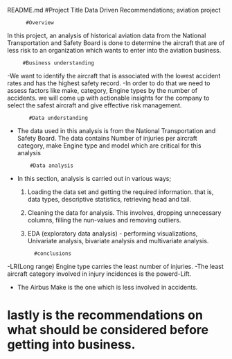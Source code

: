 README.md
             #Project Title
Data Driven Recommendations; aviation project

          #Overview
In this project, an analysis of historical aviation data from the National Transportation and Safety Board is done to determine the aircraft that are of less risk to an organization which wants to enter into the aviation business.

         #Business understanding
-We want to identify the aircraft that is associated with the lowest accident rates and has the highest safety record.
-In order to do that we need to assess factors like make, category, Engine types by the number of accidents. 
we will come up with actionable insights for the company to select the safest aircraft and give effective risk management.

           #Data understanding
- The data used in this analysis is from the National Transportation and Safety Board. The data contains Number of injuries per aircraft category, make Engine type and model which are critical for this analysis
           
          #Data analysis
- In this section, analysis is carried out in various ways;
  1. Loading the data set and getting the required information. that is, data types, descriptive statistics, retrieving head and tail.

  2. Cleaning the data for analysis. This involves, dropping unnecessary columns, filling the nun-values and removing outliers.

  4. EDA (exploratory data analysis) - performing visualizations, Univariate analysis, bivariate analysis and multivariate analysis.

           #conclusions
-LR(Long range) Engine type  carries the least number of injuries.
-The least aircraft category involved in injury incidences is the powerd-Lift.
- The Airbus Make is the one which is less involved in accidents.

# lastly is the recommendations on what should be considered before getting into business.
